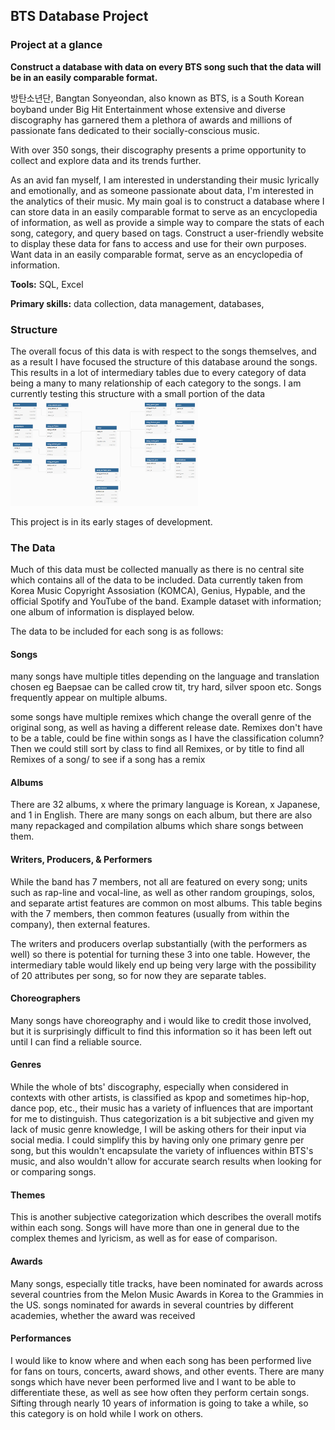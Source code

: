 ## BTS Database Project

### Project at a glance
**Construct a database with data on every BTS song such that the data will be in an easily comparable format.** 

방탄소년단, Bangtan Sonyeondan, also known as BTS, is a South Korean boyband under Big Hit Entertainment whose extensive and diverse discography has garnered them a plethora of awards and millions of passionate fans dedicated to their socially-conscious music. 

With over 350 songs, their discography presents a prime opportunity to collect and explore data and its trends further.

As an avid fan myself, I am interested in understanding their music lyrically and emotionally, and as someone passionate about data, I'm interested in the analytics of their music. My main goal is to construct a database where I can store data in an easily comparable format to serve as an encyclopedia of information, as well as provide a simple way to compare the stats of each song, category, and query based on tags.
Construct a user-friendly website to display these data for fans to access and use for their own purposes.
Want data in an easily comparable format, serve as an encyclopedia of information.

**Tools:** SQL, Excel

**Primary skills:** data collection, data management, databases, 
  
 ### Structure
 The overall focus of this data is with respect to the songs themselves, and as a result I have focused the structure of this database around the songs. This results in a lot of intermediary tables due to every category of data being a many to many relationship of each category to the songs. I am currently testing this structure with a small portion of the data
 <img src="images/btsdata_schema.png" width=300>

This project is in its early stages of development.

### The Data
Much of this data must be collected manually as there is no central site which contains all of the data to be included. Data currently taken from Korea Music Copyright Assosiation (KOMCA), Genius, Hypable, and the official Spotify and YouTube of the band.
Example dataset with information; one album of information is displayed below.

The data to be included for each song is as follows:

#### Songs
many songs have multiple titles depending on the language and translation chosen eg Baepsae can be called crow tit, try hard, silver spoon etc.
Songs frequently appear on multiple albums.

some songs have multiple remixes which change the overall genre of the original song, as well as having a different release date. Remixes don't have to be a table, could be fine within songs as I have the classification column? Then we could still sort by class to find all Remixes, or by title to find all Remixes of a song/ to see if a song has a remix 


#### Albums
There are 32 albums, x where the primary language is Korean, x Japanese, and 1 in English. There are many songs on each album, but there are also many repackaged and compilation albums which share songs between them.

#### Writers, Producers, & Performers
While the band has 7 members, not all are featured on every song; units such as rap-line and vocal-line, as well as other random groupings, solos, and separate artist features are common on most albums. 
This table begins with the 7 members, then common features (usually from within the company), then external features. 

The writers and producers overlap substantially (with the performers as well) so there is potential for turning these 3 into one table. However, the intermediary table would likely end up being very large with the possibility of 20 attributes per song, so for now they are separate tables.

#### Choreographers 
Many songs have choreography and i would like to credit those involved, but it is surprisingly difficult to find this information so it has been left out until I can find a reliable source.


#### Genres
While the whole of bts' discography, especially when considered in contexts with other artists, is classified as kpop and sometimes hip-hop, dance pop, etc., their music has a variety of influences that are important for me to distinguish. Thus categorization is a bit subjective and given my lack of music genre knowledge, I will be asking others for their input via social media.
I could simplify this by having only one primary genre per song, but this wouldn't encapsulate the variety of influences within BTS's music, and also wouldn't allow for accurate search results when looking for or comparing songs.

#### Themes
This is another subjective categorization which describes the overall motifs within each song. Songs will have more than one in general due to the complex themes and lyricism, as well as for ease of comparison.

#### Awards
Many songs, especially title tracks, have been nominated for awards across several countries from the Melon Music Awards in Korea to the Grammies in the US.
songs nominated for awards in several countries by different academies, whether the award was received 
 
#### Performances
I would like to know where and when each song has been performed live for fans on tours, concerts, award shows, and other events. There are many songs which have never been performed live and I want to be able to differentiate these, as well as see how often they perform certain songs. Sifting through nearly 10 years of information is going to take a while, so this category is on hold while I work on others.
